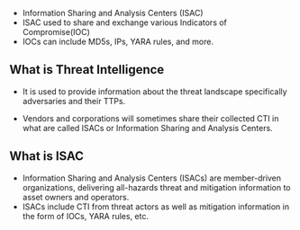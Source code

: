 - Information Sharing and Analysis Centers (ISAC)
- ISAC used to share and exchange various Indicators of Compromise(IOC)
- IOCs can include MD5s, IPs, YARA rules, and more.

## What is Threat Intelligence 

- It is used to provide information about the threat landscape specifically adversaries and their TTPs. 

- Vendors and corporations will sometimes share their collected CTI in what are called ISACs or Information Sharing and Analysis Centers. 

## What is ISAC

- Information Sharing and Analysis Centers (ISACs) are member-driven organizations, delivering all-hazards threat and mitigation information to asset owners and operators.
- ISACs include CTI from threat actors as well as mitigation information in the form of IOCs, YARA rules, etc. 